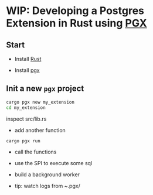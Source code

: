 # WIP: Developing a Postgres Extension in Rust using [PGX](https://github.com/tcdi/pgx)


## Start

- Install [Rust](https://rustup.rs/)

- Install [pgx](https://github.com/tcdi/pgx#getting-started)



## Init a new `pgx` project

```bash
cargo pgx new my_extension
cd my_extension
```

inspect src/lib.rs

- add another function

`cargo pgx run`

- call the functions

- use the SPI to execute some sql

- build a background worker

- tip: watch logs from ~.pgx/